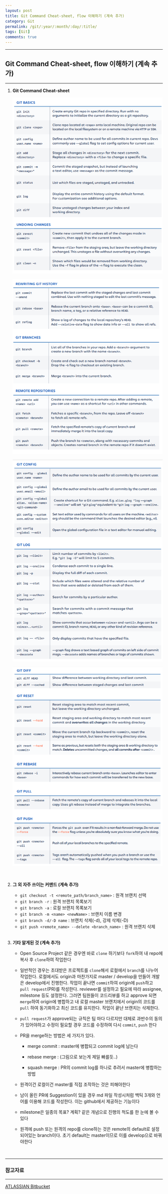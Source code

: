 ```yaml
---
layout: post
title: Git Command Cheat-sheet, flow 이해하기 (계속 추가)
category: Git
permalink: /git/:year/:month/:day/:title/
tags: [Git]
comments: true
---
```


---

## Git Command Cheat-sheet, flow 이해하기 (계속 추가)

---

1. **Git Command Cheat-sheet**

   ![1](/assets/post/git/1.PNG)

   ![2](/assets/post/git/2.PNG)

   ![3](/assets/post/git/3.PNG)

   ![4](/assets/post/git/4.PNG)

   <br>

2. **그 외 자주 쓰이는 커맨드 (계속 추가)**

   * `git checkout -t <remote_path/branch_name>` : 원격 브랜치 선택
   * `git branch -r` : 원격 브랜치 목록보기
   * `git branch -a` : 로컬 브랜치 목록보기
   * `git branch -m <name> <newName>` : 브랜치 이름 변경
   * `git branch -d/-D name` : 브랜치 삭제(-d), 강제 삭제(-D)
   * `git push <remote_name> --delete <branch_name>` : 원격 브랜치 삭제

   <br>

3. **기타 알게된 것 (계속 추가)**

   * Open Source Project 같은 경우엔 바로 `clone` 하기보다 `fork`하여 내 repo에 복사 후 `clone`하여 작업한다

     

   * 일반적인 경우는 초대받은 프로젝트를 `clone`해서 로컬에서 `branch`를 나누어 작업한다. 로컬에서도 origin과 마찬가지로 master / develop을 만들어 개발은 develop에서 진행한다. 작업이 끝나면 `commit`하여 origin에 `push`하고 `pull request`(PR)를 작성한다. reviewer를 설정하고 필요에 따라 assignee, milestone 등도 설정한다. 그러면 팀원들이 코드리뷰를 하고 approve  되면 `merge`하여 origin에 병합하고 내 로컬 master 브랜치에서 origin의 코드를 `pull` 하여 동기화하고 최신 코드를 유지한다. 작업이 끝난 브랜치는 삭제한다.

     

   * `pull request`가 approve되는 규칙은 팀 마다 다르지만 대체로 과반수의 동의가 있어야하고 수정이 필요할 경우 코드를 수정하여 다시 `commit`, `push` 한다

     

   * PR을 merge하는 방법은 세 가지가 있다. 

     * merge commit : master에 병합되고 commit log에 남는다

     * rebase merge : (그림으로 보는게 제일 빠를듯..)

     * squash merge : PR의 commit log를 하나로 추려서 master에 병합하는 방법

       

   * 원격이건 로컬이건 master를 직접 조작하는 것은 피해야한다

     

   * 남이 올린 PR에 Suggestion이 있을 경우 md 파일 작성시처럼 백틱 3개와 언어를 이용해 코드를 작성한다. 이는 github에서 제공하는 기능이다

     

   * milestone은 일종의 목표? 계획? 같은 개념으로 진행의 척도를 한 눈에 볼 수 있다

     

   * 원격에 push 또는 원격의 repo를 clone하는 것은 remote의 default로 설정되어있는 branch이다. 초기 default는 master이므로 이를 develop으로 바꿔야한다 

<br>

---

### 참고자료

---

[ATLASSIAN Bitbucket](https://www.atlassian.com/git/tutorials/atlassian-git-cheatsheet)